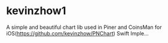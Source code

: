 # kevinzhow1
A simple and beautiful chart lib used in Piner and CoinsMan for iOS(https://github.com/kevinzhow/PNChart) Swift Imple…

